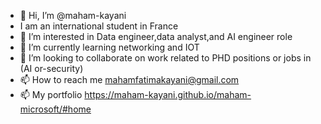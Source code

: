 - 👋 Hi, I’m @maham-kayani
- I am an international student in France
- 👀 I’m interested in Data engineer,data analyst,and AI engineer role
- 🌱 I’m currently learning networking and IOT
- 💞️ I’m looking to collaborate on work related to PHD positions or jobs in (AI or-security)
- 📫 How to reach me mahamfatimakayani@gmail.com
- 📫 My portfolio https://maham-kayani.github.io/maham-microsoft/#home


<!---
maham-kayani/maham-kayani is a ✨ special ✨ repository because its `README.md` (this file) appears on your GitHub profile.
You can click the Preview link to take a look at your changes.
--->
